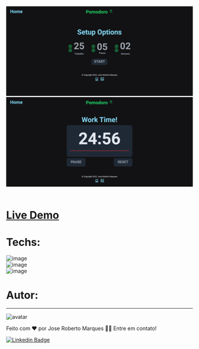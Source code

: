 <br />
  <p align="center">
    <img src="github\pomodoro-1.png">
    <img src="github\pomodoro-2.png">
       <br />
    <br />
  </p>

  # <a href="https://jrm1992-pomodoro.netlify.app/">Live Demo</a>

  # Techs:

  ![image](https://img.shields.io/badge/React-20232A?style=for-the-badge&logo=react&logoColor=61DAFB)             
  ![image](https://img.shields.io/badge/TypeScript-007ACC?style=for-the-badge&logo=typescript&logoColor=white)  
  ![image](https://img.shields.io/badge/Tailwind_CSS-38B2AC?style=for-the-badge&logo=tailwind-css&logoColor=white)


# Autor:
---
![avatar](https://images.weserv.nl/?url=avatars.githubusercontent.com/u/103078485?v=4&h=100&w=100&fit=cover&mask=circle&maxage=7d
)
 <br />


Feito com ❤️ por Jose Roberto Marques 👋🏽 Entre em contato!

[![Linkedin Badge](https://img.shields.io/badge/-Jose%20Roberto-blue?style=flat-square&logo=Linkedin&logoColor=white&link=https://www.linkedin.com/in/tgmarinho/)](https://www.linkedin.com/in/jos%c3%a9-roberto-marques-de-s%c3%a1-62a57023b/)
 
